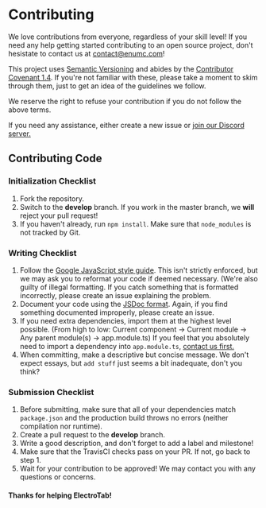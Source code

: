 # Contributing

We love contributions from everyone, regardless of your skill level!
If you need any help getting started contributing to an open source project, don't hesistate to contact us at [contact@enumc.com][email]!

This project uses [Semantic Versioning][semver] and abides by the [Contributor Covenant 1.4][covenant].
If you're not familiar with these, please take a moment to skim through them, just to get an idea of the guidelines we follow.

[semver]:http://semver.org/
[covenant]:https://www.contributor-covenant.org/version/1/4/code-of-conduct/
[email]:mailto:contact@enumc.com

We reserve the right to refuse your contribution if you do not follow the above terms.

If you need any assistance, either create a new issue or [join our Discord server.][discord]

[discord]:https://discord.gg/FnvQ6MG

## Contributing Code

### Initialization Checklist
1. Fork the repository.
2. Switch to the **develop** branch. If you work in the master branch, we **will** reject your pull request!
3. If you haven't already, run `npm install`. Make sure that `node_modules` is not tracked by Git.

### Writing Checklist
1. Follow the [Google JavaScript style guide][style]. This isn't strictly enforced, but we may ask you to reformat your code if deemed necessary.
(We're also guilty of illegal formatting. If you catch something that is formatted incorrectly, please create an issue explaining the problem.
2. Document your code using the [JSDoc format][jsdoc]. Again, if you find something documented improperly, please create an issue.
3. If you need extra dependencies, import them at the highest level possible. (From high to low: Current component -> Current module -> Any parent module(s) -> app.module.ts)
If you feel that you absolutely need to import a dependency into `app.module.ts`, [contact us first.][email]
4. When committing, make a descriptive but concise message. We don't expect essays, but `add stuff` just seems a bit inadequate, don't you think?

### Submission Checklist
1. Before submitting, make sure that all of your dependencies match `package.json` and the production build throws no errors (neither compilation nor runtime).
2. Create a pull request to the **develop** branch.
3. Write a good description, and don't forget to add a label and milestone!
4. Make sure that the TravisCI checks pass on your PR. If not, go back to step 1. 
5. Wait for your contribution to be approved! We may contact you with any questions or concerns.

[style]: https://google.github.io/styleguide/jsguide.html
[jsdoc]: http://usejsdoc.org/about-getting-started.html

#### Thanks for helping ElectroTab!
